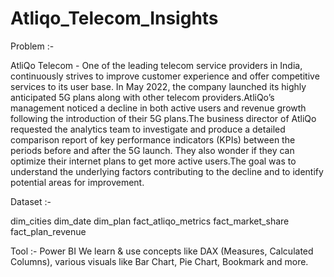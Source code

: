 # Atliqo_Telecom_Insights
Problem :-

AtliQo Telecom -  One of the leading telecom service providers in India, continuously strives to improve customer experience and offer competitive services to its user base. In May 2022, the company launched its highly anticipated 5G plans along with other telecom providers.AtliQo’s management noticed a decline in both active users and revenue growth following the introduction of their 5G plans.The business director of AtliQo requested the analytics team to investigate and produce a detailed comparison report of key performance indicators (KPIs) between the periods before and after the 5G launch. They also wonder if they can optimize their internet plans to get more active users.The goal was to understand the underlying factors contributing to the decline and to identify potential areas for improvement.

Dataset :-

dim_cities
dim_date
dim_plan
fact_atliqo_metrics
fact_market_share
fact_plan_revenue

Tool :- Power BI
We learn & use concepts like DAX (Measures, Calculated Columns), various visuals like Bar Chart, Pie Chart, Bookmark and more.



